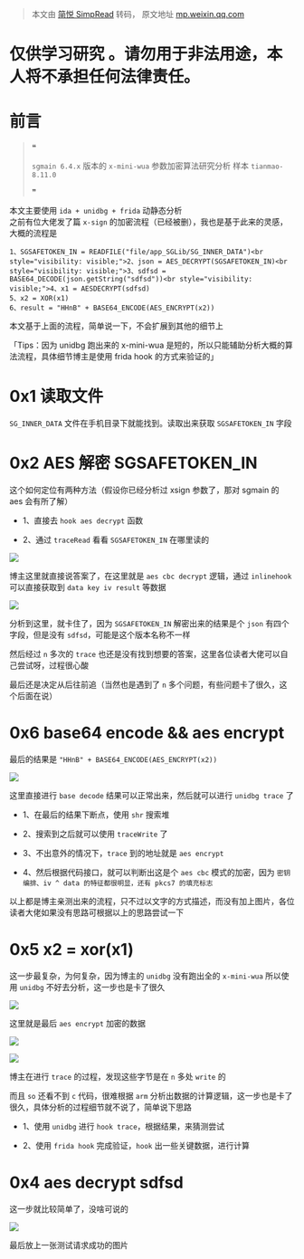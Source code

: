 > 本文由 [简悦 SimpRead](http://ksria.com/simpread/) 转码， 原文地址 [mp.weixin.qq.com](https://mp.weixin.qq.com/s/mckitPK5uWMRP5S1odbAXQ)

仅供学习研究 。请勿用于非法用途，本人将不承担任何法律责任。
==============================

前言
==

> ❝
> 
> `sgmain 6.4.x` 版本的 `x-mini-wua` 参数加密算法研究分析 样本 `tianmao-8.11.0`
> 
> ❞

本文主要使用 `ida + unidbg + frida` 动静态分析  
之前有位大佬发了篇 `x-sign` 的加密流程（已经被删），我也是基于此来的灵感，大概的流程是

```
1、SGSAFETOKEN_IN = READFILE("file/app_SGLib/SG_INNER_DATA")<br style="visibility: visible;">2、json = AES_DECRYPT(SGSAFETOKEN_IN)<br style="visibility: visible;">3、sdfsd = BASE64_DECODE(json.getString("sdfsd"))<br style="visibility: visible;">4、x1 = AESDECRYPT(sdfsd)
5、x2 = XOR(x1)
6、result = "HHnB" + BASE64_ENCODE(AES_ENCRYPT(x2))
```

本文基于上面的流程，简单说一下，不会扩展到其他的细节上

「Tips：因为 unidbg 跑出来的 x-mini-wua 是短的，所以只能辅助分析大概的算法流程，具体细节博主是使用 frida hook 的方式来验证的」

0x1 读取文件
========

`SG_INNER_DATA` 文件在手机目录下就能找到。读取出来获取 `SGSAFETOKEN_IN` 字段

0x2 AES 解密 SGSAFETOKEN_IN
=========================

这个如何定位有两种方法（假设你已经分析过 xsign 参数了，那对 sgmain 的 aes 会有所了解）

*   1、直接去 `hook aes decrypt` 函数
    
*   2、通过 `traceRead` 看看 `SGSAFETOKEN_IN` 在哪里读的
    

![](https://mmbiz.qpic.cn/mmbiz_png/MWQJibR3pCZib8bf2GtgtPjUkYiaVs1Aq5gSm1ZjnEeyF5QrXwqZE9kCgqzt1xTuxwibOlY0uicr7YwBI066YDg3HicA/640?wx_fmt=png)

博主这里就直接说答案了，在这里就是 `aes cbc decrypt` 逻辑，通过 `inlinehook` 可以直接获取到 `data key iv result` 等数据

![](https://mmbiz.qpic.cn/mmbiz_png/MWQJibR3pCZib8bf2GtgtPjUkYiaVs1Aq5gFayckxibSbwDVeoGH6jvDxiazdmQlTJOIOUs7wSAPG9lpGqBOZOXnlYQ/640?wx_fmt=png)

分析到这里，就卡住了，因为 `SGSAFETOKEN_IN` 解密出来的结果是个 `json` 有四个字段，但是没有 `sdfsd`，可能是这个版本名称不一样

然后经过 `n` 多次的 `trace` 也还是没有找到想要的答案，这里各位读者大佬可以自己尝试呀，过程很心酸

最后还是决定从后往前追（当然也是遇到了 `n` 多个问题，有些问题卡了很久，这个后面在说）

0x6 base64 encode && aes encrypt
================================

最后的结果是 `"HHnB" + BASE64_ENCODE(AES_ENCRYPT(x2))`

![](https://mmbiz.qpic.cn/mmbiz_png/MWQJibR3pCZib8bf2GtgtPjUkYiaVs1Aq5grHm6bibFTXHt7DhO2tTmP14o5I6pN95uj3KLLGXGXtQJEk64gUyolcA/640?wx_fmt=png)

这里直接进行 `base decode` 结果可以正常出来，然后就可以进行 `unidbg trace` 了

*   1、在最后的结果下断点，使用 `shr` 搜索堆
    
*   2、搜索到之后就可以使用 `traceWrite` 了
    
*   3、不出意外的情况下，`trace` 到的地址就是 `aes encrypt`
    
*   4、然后根据代码接口，就可以判断出这是个 `aes cbc` 模式的加密，因为 `密钥编排、iv ^ data 的特征都很明显，还有 pkcs7 的填充标志`
    

以上都是博主亲测出来的流程，只不过以文字的方式描述，而没有加上图片，各位读者大佬如果没有思路可根据以上的思路尝试一下

0x5 x2 = xor(x1)
================

这一步最复杂，为何复杂，因为博主的 `unidbg` 没有跑出全的 `x-mini-wua` 所以使用 `unidbg` 不好去分析，这一步也是卡了很久

![](https://mmbiz.qpic.cn/mmbiz_png/MWQJibR3pCZib8bf2GtgtPjUkYiaVs1Aq5gEbpEmqxKA0xkbP8bM1iaQic3gESrBD7w6422Srzica8NibUMYS05fia3PUA/640?wx_fmt=png)

这里就是最后 `aes encrypt` 加密的数据

![](https://mmbiz.qpic.cn/mmbiz_png/MWQJibR3pCZib8bf2GtgtPjUkYiaVs1Aq5gd6l9ib8Nqg6TXa1ia9Xy2Qm0ibMEhnZ0HgIkiciclY2MwPtqNtCoNvtd34g/640?wx_fmt=png)  

![](https://mmbiz.qpic.cn/mmbiz_png/MWQJibR3pCZib8bf2GtgtPjUkYiaVs1Aq5gibFicP0vUic7n52dXFiaBpmIR5UQibEHP1IZxU5FcrmK9ibu24Cd69ytRiatw/640?wx_fmt=png)

博主在进行 `trace` 的过程，发现这些字节是在 `n` 多处 `write` 的

而且 `so` 还看不到 `c` 代码，很难根据 `arm` 分析出数据的计算逻辑，这一步也是卡了很久，具体分析的过程细节就不说了，简单说下思路

*   1、使用 `unidbg` 进行 `hook trace`，根据结果，来猜测尝试
    
*   2、使用 `frida hook` 完成验证，`hook` 出一些关键数据，进行计算
    

0x4 aes decrypt sdfsd
=====================

这一步就比较简单了，没啥可说的

![](https://mmbiz.qpic.cn/mmbiz_png/MWQJibR3pCZib8bf2GtgtPjUkYiaVs1Aq5gxQ37gSVWXv4ibOJD78GEeqDeuOukXyPO5EuRsqbHpUtjLf0Wfzd5rvQ/640?wx_fmt=png)

最后放上一张测试请求成功的图片